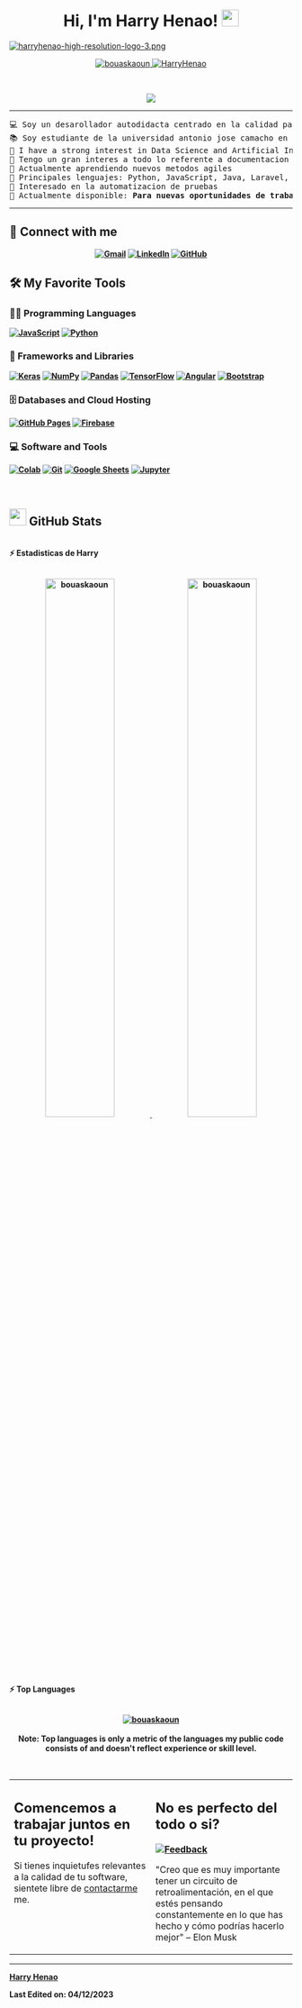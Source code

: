 <h1 align="center">
Hi, I'm Harry Henao!
	<a href="https://github.com/Darknesx324" target="_self">
		<img src="https://media.giphy.com/media/hvRJCLFzcasrR4ia7z/giphy.gif" width="30">
	</a>
	
</h1>

[![harryhenao-high-resolution-logo-3.png](https://i.postimg.cc/43Lgjdqr/harryhenao-high-resolution-logo-3.png)](https://postimg.cc/06wFw88f)

<p align="center">
	<a href="https://github.com/Darknesx324">
		<img src="https://komarev.com/ghpvc/?username=bouaskaoun&label=Profile%20views&color=0e75b6&style=flat" alt="bouaskaoun" />
	</a>
	<a href="https://github.com/Darknesx324">
		<img src="https://img.shields.io/github/followers/bouaskaoun?label=Followers" alt="HarryHenao" />
	</a>
</p>
<br/>
<p align="center">
	<a href="https://github.com/Darknesx324">
		<img src="https://readme-typing-svg.herokuapp.com?lines=Computer+Science+Student;Quality+Assurance;Freelancer;Test+Enthusiastic;Always%20learning%20new%20things&center=true&width=380&height=45">
	</a>
</p>

<hr>

<pre>
💻 Soy un desarollador autodidacta centrado en la calidad para el desarollo de software
📚 Soy estudiante de la universidad antonio jose camacho en tecnologia de sistemas de informacion
📝 I have a strong interest in Data Science and Artificial Intelligence
🔭 Tengo un gran interes a todo lo referente a documentacion y aseguramiento de la calidad del software
🌱 Actualmente aprendiendo nuevos metodos agiles
🌟 Principales lenguajes: Python, JavaScript, Java, Laravel, PHP
🚩 Interesado en la automatizacion de pruebas
🤔 Actualmente disponible: <b>Para nuevas <b>oportunidades de trabajo</b>, este es <a href="https://drive.google.com/file/d/1ogFSwL96vgF_1XPqb2cpI7-d_4xfA9Hf/view?usp=sharing" target="_blank">mi curriculum.</a>
</pre>
<hr>

## 🤝 Connect with me
<p align="center">
	<a href="mailto:harryfabian324@gmail.com"><img img src="https://img.shields.io/badge/gmail-%23EA4335.svg?style=plastic&logo=gmail&logoColor=white" alt="Gmail"/></a>
	<a href="https:https://www.linkedin.com/in/harry-fabian-henao-figueroa/"><img src="https://img.shields.io/badge/linkedin-%230A66C2.svg?style=plastic&logo=linkedin&logoColor=white" alt="LinkedIn"/></a>
	<a href="https://github.com/Darknesx324"><img src="https://img.shields.io/badge/github-%23181717.svg?style=plastic&logo=github&logoColor=white" alt="GitHub"/></a>
</p>

## 🛠️ My Favorite Tools

### 👨‍💻 Programming Languages

<p>
    <a href="https://github.com/Darknesx324"><img alt="JavaScript" src="https://img.shields.io/badge/JavaScript%20-%23F7DF1E.svg?logo=javascript&logoColor=black"></a>
    <a href="https://github.com/Darknesx324"><img alt="Python" src="https://img.shields.io/badge/Python%20-%2314354C.svg?logo=python&logoColor=white"></a>

### 🧰 Frameworks and Libraries

<p>
    <a href="https://github.com/Darknesx324"><img alt="Keras" src="https://img.shields.io/badge/Keras%20-%23D00000.svg?logo=Keras&logoColor=white"></a>
    <a href="https://github.com/Darknesx324"><img alt="NumPy" src="https://img.shields.io/badge/Numpy%20-%23013243.svg?logo=numpy&logoColor=white"></a>
    <a href="https://github.com/Darknesx324"><img alt="Pandas" src="https://img.shields.io/badge/Pandas%20-%23150458.svg?logo=pandas&logoColor=white"></a>
    <a href="https://github.com/Darknesx324"><img alt="TensorFlow" src="https://img.shields.io/badge/TensorFlow%20-%23FF6F00.svg?logo=TensorFlow&logoColor=white"></a>
    <a href="https://github.com/Darknesx324"><img alt="Angular" src="https://img.shields.io/badge/Angular%20-%23D00000.svg?logo=Angular&logoColor=white"></a>
    <a href="https://github.com/Bouaskaoun"><img alt="Bootstrap" src="https://img.shields.io/badge/Bootstrap%20-%23150458.svg?logo=Bootstrap&logoColor=white"></a>
</p>

### 🗄️ Databases and Cloud Hosting

<p>
    <a href="https://github.com/Darknesx324"><img alt="GitHub Pages" src="https://img.shields.io/badge/GitHub%20Pages-%23327FC7.svg?logo=github&logoColor=white"></a>
    <a href="https://github.com/Darknesx324"><img alt="Firebase" src ="https://img.shields.io/badge/Firebase-%23FF6F00.svg?logo=firebase&logoColor=white"></a>
</p>

### 💻 Software and Tools

<p>
    <a href="https://github.com/Darknesx324"><img alt="Colab" src="https://img.shields.io/badge/Colab-00b56a.svg?logo=google-colab&logoColor=white"></a>
    <a href="https://github.com/Darknesx324"><img alt="Git" src="https://img.shields.io/badge/Git%20-%23F05033.svg?logo=git&logoColor=white"></a>
    <a href="https://github.com/Darknesx324"><img alt="Google Sheets" src="https://img.shields.io/badge/Google%20Sheets%20-%2334A853.svg?logo=google%20sheets&logoColor=white"></a>
    <a href="https://github.com/Darknesx324"><img alt="Jupyter" src="https://img.shields.io/badge/Jupyter%20-%23F37626.svg?logo=Jupyter&logoColor=white"></a>
   </a>
</p>
</br>

<!--
### 👨🏽‍💻 Workspace
<p>
    <a href="https://github.com/Darknesx324"><img alt="Macbook Air M1" src="https://img.shields.io/badge/Apple-MacBook_Air_2020-999999?style=for-the-badge&logo=apple&logoColor=white"></a>
    <a href="https://github.com/Darknesx324"><img alt="Spotify" src="https://img.shields.io/badge/Spotify-1ED760?&style=for-the-badge&logo=spotify&logoColor=white"></a>
</p>
-->


## <a href="https://github.com/Darknesx324"><img src="https://www.blumbergdigital.com/wp-content/uploads/2020/10/stats-graphic-statistics-business-512.png" width="30"></a> GitHub Stats

<br/>
<summary><b>⚡ Estadisticas de Harry</b></summary>
<br/>
<p align="center">
	<a href="https://github.com/Darknesx324">
	<img width="49.5%" src="https://github-readme-stats.vercel.app/api?username=bouaskaoun&show_icons=true" alt="bouaskaoun">
	<img width="49.5%" src="https://github-readme-streak-stats.herokuapp.com/?user=bouaskaoun" alt="bouaskaoun">
	</a>
	<br/>
</p>
<br/>
<!--
<summary><b>⚡ Activity graph</b></summary>
<br/>
<p align="center">
	<a href="https://github.com/Bouaskaoun">
		<img src="https://activity-graph.herokuapp.com/graph?username=bouaskaoun&bg_color=ffffff&color=000000&line=000000&point=000000&area=true&hide_border=true" alt="bouaskaoun">
	</a>
</p>
<br/>
-->
<summary><b>⚡ Top Languages</b></summary>
<br/>

<p align="center">
	<a href="https://github.com/Bouaskaoun">
	<img src="https://github-readme-stats.vercel.app/api/top-langs/?username=bouaskaoun&langs_count=8&layout=compact" alt="bouaskaoun">
	</a>
	<br/>
<br/>
<b>Note:</b> Top languages is only a metric of the languages my public code consists of and doesn't reflect experience or skill level.
</p>
<br/>

<table style="border: none">
  <tr>
  <td width="50%" valign="top">

## Comencemos a trabajar juntos en tu proyecto!

Si tienes inquietufes relevantes a la calidad de tu software, sientete libre de <a href="mailto:harryfabian324@gmail.com">contactarme</a> me.



  </td>
  <td width="50%" valign="top">

## No es perfecto del todo o si?

**<a href="https://github.com/Darknesx324"><img alt="Feedback" src="https://img.shields.io/badge/Ask%20me-anything-1abc9c.svg"></a>**

"Creo que es muy importante tener un circuito de retroalimentación, en el que estés pensando constantemente en lo que has hecho y cómo podrías hacerlo mejor"
– Elon Musk

  </td>
  </tr>
</table>

------

[Harry Henao](https://github.com/Darknesx324)

Last Edited on: 04/12/2023
